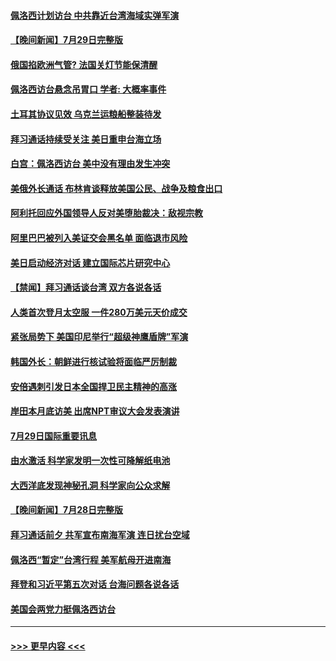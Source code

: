 #### [佩洛西计划访台 中共靠近台湾海域实弹军演](../pages/prog202/a103490619.md?t=07301151) 
#### [【晚间新闻】7月29日完整版](../pages/prog202/a103490598.md?t=07301151) 
#### [俄国掐欧洲气管? 法国关灯节能保清醒](../pages/prog202/a103490529.md?t=07301151) 
#### [佩洛西访台悬念吊胃口 学者: 大概率事件](../pages/prog202/a103490534.md?t=07301151) 
#### [土耳其协议见效 乌克兰运粮船整装待发](../pages/prog202/a103490525.md?t=07301151) 
#### [拜习通话持续受关注 美日重申台海立场](../pages/prog202/a103490520.md?t=07301151) 
#### [白宫：佩洛西访台 美中没有理由发生冲突](../pages/prog202/a103490433.md?t=07301151) 
#### [美俄外长通话 布林肯谈释放美国公民、战争及粮食出口](../pages/prog202/a103490413.md?t=07301151) 
#### [阿利托回应外国领导人反对美堕胎裁决：敌视宗教](../pages/prog202/a103490422.md?t=07301151) 
#### [阿里巴巴被列入美证交会黑名单 面临退市风险](../pages/prog202/a103490355.md?t=07301151) 
#### [美日启动经济对话 建立国际芯片研究中心](../pages/prog202/a103490275.md?t=07301151) 
#### [【禁闻】拜习通话谈台湾 双方各说各话](../pages/prog202/a103490237.md?t=07301151) 
#### [人类首次登月太空服 一件280万美元天价成交](../pages/prog202/a103490256.md?t=07301151) 
#### [紧张局势下 美国印尼举行“超级神鹰盾牌”军演](../pages/prog202/a103490178.md?t=07301151) 
#### [韩国外长：朝鲜进行核试验将面临严厉制裁](../pages/prog202/a103490099.md?t=07301151) 
#### [安倍遇刺引发日本全国捍卫民主精神的高涨](../pages/prog202/a103490097.md?t=07301151) 
#### [岸田本月底访美 出席NPT审议大会发表演讲](../pages/prog202/a103490138.md?t=07301151) 
#### [7月29日国际重要讯息](../pages/prog202/a103490091.md?t=07301151) 
#### [由水激活 科学家发明一次性可降解纸电池](../pages/prog202/a103490047.md?t=07301151) 
#### [大西洋底发现神秘孔洞 科学家向公众求解](../pages/prog202/a103490033.md?t=07301151) 
#### [【晚间新闻】7月28日完整版](../pages/prog202/a103489823.md?t=07301151) 
#### [拜习通话前夕 共军宣布南海军演 连日扰台空域](../pages/prog202/a103489870.md?t=07301151) 
#### [佩洛西“暂定”台湾行程 美军航母开进南海](../pages/prog202/a103489795.md?t=07301151) 
#### [拜登和习近平第五次对话 台海问题各说各话](../pages/prog202/a103489730.md?t=07301151) 
#### [美国会两党力挺佩洛西访台](../pages/prog202/a103489483.md?t=07301151) 

----
#### [ >>> 更早内容 <<< ](../indexes/prog202-earlier.md)
